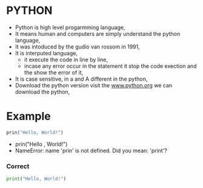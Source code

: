 # PYTHON
- Python is high level progarmming language,
- It means human and computers are simply understand the python language,
- It was intoduced by the gudio van rossom in 1991,
- It is interputed language,
  - it execute the code in line by line,
  - incase any error occur in the statement it stop the code exection and the show the error of it, 
- It is case sensitive, in a and A different in the python, 
- Download the python version visit the www.python.org we can download the python,

# Example 
```python
prin("Hello, World!")

```
-  prin("Hello , World!")
  - NameError: name 'prin' is not defined. Did you mean: 'print'?

### Correct
```python
print("Hello, World!")
```

